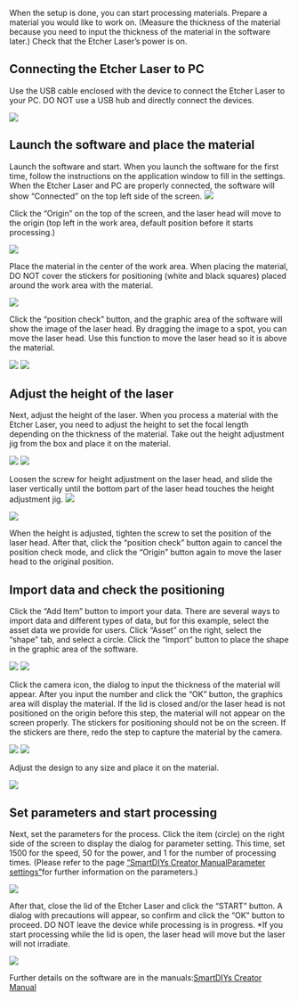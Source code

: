 When the setup is done, you can start processing materials. Prepare a material you would like to work on. (Measure the thickness of the material because you need to input the thickness of the material in the software later.)
Check that the Etcher Laser’s power is on.

## Connecting the Etcher Laser to PC
Use the USB cable enclosed with the device to connect the Etcher Laser to your PC. DO NOT use a USB hub and directly connect the devices.

<img src="./images/software_setup_pc.jpg">

## Launch the software and place the material
Launch the software and start. When you launch the software for the first time, follow the instructions on the application window to fill in the settings.
When the Etcher Laser and PC are properly connected, the software will show “Connected” on the top left side of the screen.
<img src="./images/first_processing_pc_1.jpg">

Click the “Origin” on the top of the screen, and the laser head will move to the origin (top left in the work area, default position before it starts processing.)

<img src="./images/first_processing_pc_2.jpg">

Place the material in the center of the work area. When placing the material, DO NOT cover the stickers for positioning (white and black squares) placed around the work area with the material.

<img src="./images/first_processing_pc_3.jpg">

Click the “position check” button, and the graphic area of the software will show the image of the laser head. By dragging the image to a spot, you can move the laser head. Use this function to move the laser head so it is above the material.

<img src="./images/first_processing_pc_4.jpg">

<img src="./images/first_processing_pc_5.jpg">

## Adjust the height of the laser
Next, adjust the height of the laser. When you process a material with the Etcher Laser, you need to adjust the height to set the focal length depending on the thickness of the material.
Take out the height adjustment jig from the box and place it on the material.

<img src="./images/hardware_setup_11.jpg">

<img src="./images/first_processing_pc_6.jpg">

Loosen the screw for height adjustment on the laser head, and slide the laser vertically until the bottom part of the laser head touches the height adjustment jig.
<img src="./images/first_processing_pc_7.jpg">

<img src="./images/first_processing_pc_8.png">

When the height is adjusted, tighten the screw to set the position of the laser head. After that, click the “position check” button again to cancel the position check mode, and click the “Origin” button again to move the laser head to the original position.

## Import data and check the positioning
Click the “Add Item” button to import your data. There are several ways to import data and different types of data, but for this example, select the asset data we provide for users. Click “Asset” on the right, select the “shape” tab, and select a circle. Click the “Import” button to place the shape in the graphic area of the software.

<img src="./images/first_processing_pc_9.jpg">

<img src="./images/first_processing_pc_10.jpg">

Click the camera icon, the dialog to input the thickness of the material will appear. After you input the number and click the “OK” button, the graphics area will display the material.
If the lid is closed and/or the laser head is not positioned on the origin before this step, the material will not appear on the screen properly. The stickers for positioning should not be on the screen. If the stickers are there, redo the step to capture the material by the camera.

<img src="./images/first_processing_pc_11.jpg">

<img src="./images/first_processing_pc_12.jpg">

Adjust the design to any size and place it on the material.

<img src="./images/first_processing_pc_13.jpg">

## Set parameters and start processing
Next, set the parameters for the process. Click the item (circle) on the right side of the screen to display the dialog for parameter setting. This time, set 1500 for the speed, 50 for the power, and 1 for the number of processing times. (Please refer to the page [“SmartDIYs Creator ManualParameter settings”](https://manual.smartdiys.cc/smartdiys-creator-parameter-settings/)for further information on the parameters.)


<img src="./images/first_processing_pc_14.jpg">

After that, close the lid of the Etcher Laser and click the “START” button. A dialog with precautions will appear, so confirm and click the “OK” button to proceed.
DO NOT leave the device while processing is in progress.
*If you start processing while the lid is open, the laser head will move but the laser will not irradiate.

<img src="./images/first_processing_pc_15.jpg">

Further details on the software are in the manuals:[SmartDIYs Creator Manual](https://manual.smartdiys.cc/smartdiys-creator-product-outline/)
